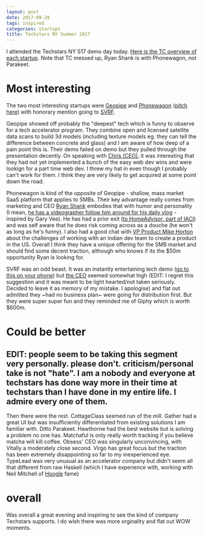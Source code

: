 ```yaml
---
layout: post
date: 2017-09-28
tags: inspired
categories: startups
title: Techstars NY Summer 2017
---
```


I attended the Techstars NY S17 demo day today. [Here is the TC overview of each startup](https://techcrunch.com/2017/09/28/techstars-nyc-summer-2017/). Note that TC messed up, Ryan Shank is with Phonewagon, not Parakeet.

# Most interesting

The two most interesting startups were [Geopipe](https://geopi.pe/) and [Phonewagon](https://phonewagon.com/) ([pitch here](https://techstars.wistia.com/medias/hgpk0rsjmy)) with honorary mention going to [SVRF](https://www.svrf.com/).

Geopipe showed off probably the "deepest" tech which is funny to observe for a tech accelerator program. They combine open and licensed satellite data scans to build 3d models (including texture models eg. they can tell the difference between concrete and glass) and I am aware of how deep of a pain point this is. Their demo failed on demo but they pulled through the presentation decently. On speaking with [Chris (CEO)](https://www.linkedin.com/in/drcmitchell), it was interesting that they had not yet implemented a bunch of the easy web dev wins and were lookign for a part time web dev. I threw my hat in even though I probably can't work for them. I think they are very likely to get acquired at some point down the road.

Phonewagon is kind of the opposite of Geopipe - shallow, mass market SaaS platform that applies to SMBs. Their key advantage really comes from marketing and CEO [Ryan Shank](http://youtube.com/c/RyanShank) embodies that with humor and personality (I mean, [he has a videographer follow him around for his daily vlog](https://twitter.com/ryanashank) - inspired by Gary Vee). He has had a prior exit ([to HomeAdvisor, part of IACI](http://www.prnewswire.com/news-releases/homeadvisor-acquires-a-majority-stake-in-field-service-management-software-mhelpdesk-273740321.html)) and was self aware that he does risk coming across as a douche (he won't as long as he's funny). I also had a good chat with [VP Product Mike Horton](https://www.themikehorton.com/) about the challenges of working with an indian dev team to create a product in the US. Overall I think they have a unique offering for the SMB market and should find some decent traction, although who knows if its the $50m opportunity Ryan is looking for.

SVRF was an odd beast. It was an instantly entertaining tech demo ([go to this on your phone](https://www.svrf.com/)) but [the CEO](https://www.linkedin.com/in/sophiaedm/) seemed somewhat high (EDIT: I regret this suggestion and it was meant to be light hearted/not taken seriously. Decided to leave it as memory of my mistake. I apologise) and flat out admitted they ~had no business plan~ were going for distribution first. But they were super super fun and they reminded me of Giphy which is worth $600m.

# Could be better

## EDIT: people seem to be taking this segment very personally. please don't. criticism/personal take is not "hate". I am a nobody and everyone at techstars has done way more in their time at techstars than I have done in my entire life. I admire every one of them.

Then there were the rest. CottageClass seemed run of the mill. Gather had a great UI but was insufficiently differentiated from existing solutions I am familiar with. Ditto Parakeet. Hawthorne had the best website but is solving a problem no one has. Matchaful is only really worth tracking if you believe matcha will kill coffee. Obsess' CEO was singularly unconvincing, with Vitally a moderately close second. Virgo has great focus but the traction has been extremely disappointing so far to my inexperienced eye. TypeLead was very unusual as an accelerator company but didn't seem all that different from raw Haskell (which I have experience with, working with Neil Mitchell of [Hoogle](https://www.haskell.org/hoogle/) fame)

# overall

Was overall a great evening and inspiring to see the kind of company Techstars supports. I do wish there was more orginality and flat out WOW moments.

